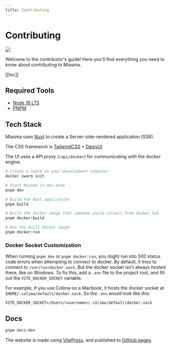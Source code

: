 ```yaml
---
title: Contributing
---
```


# Contributing

<a href="https://github.com/aklinker1/miasma/graphs/contributors">
  <img src="https://contrib.rocks/image?repo=aklinker1/miasma" />
</a>

Welcome to the contributor's guide! Here you'll find everything you need to know about contributing to Miasma.

[[toc]]

## Required Tools

- [Node 18 LTS](https://nodejs.org/)
- [PNPM](https://pnpm.io)

## Tech Stack

Miasma uses [Nuxt](https://nuxt.com) to create a Server-side-rendered application (SSR).

The CSS framework is [TailwindCSS](https://tailwindcss.com/) + [DaisyUI](https://daisyui.com/).

The UI uses a API proxy (`/api/docker`) for communicating with the docker engine.

```bash
# Create a swarm on your development computer
docker swarm init

# Start Miasma in dev mode
pnpm dev

# Build the Nuxt application
pnpm build

# Build the docker image that someone would install from docker hub
pnpm docker:build

# Run the built docker image
pnpm docker:run
```

### Docker Socket Customization

When running `pnpm dev` or `pnpm docker:run`, you might run into 500 status code errors when attempting to connect to docker. By default, it tries to connect to `/var/run/docker.sock`. But the docker socket isn't always hosted there, like on Windows. To fix this, add a `.env` file to the project root, and fill out the `VITE_DOCKER_SOCKET` variable.

For example, if you use Colima on a Macbook, it hosts the docker socket at `$HOME/.colima/default/docker.sock`. So the `.env` would look like this:

```env
VITE_DOCKER_SOCKET=/Users/<username>/.colima/default/docker.sock
```

## Docs

```bash
pnpm docs:dev
```

The website is made using [VitePress](https://v2.vuepress.vuejs.org/), and published to [GitHub pages](https://pages.github.com/).
